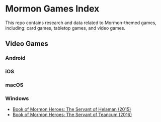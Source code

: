 # Mormon Games Index

This repo contains research and data related to Mormon-themed games, including: card games, tabletop games, and video games.

## Video Games

### Android

### iOS

### macOS

### Windows
- [Book of Mormon Heroes: The Servant of Helaman (2015)](https://www.amazon.com/Book-Mormon-Heroes-Servant-Download/dp/B0145IEK5I/)
- [Book of Mormon Heroes: The Servant of Teancum (2016)](https://www.amazon.com/Book-Mormon-Heroes-Servant-Download/dp/B0198LO7PU/)
